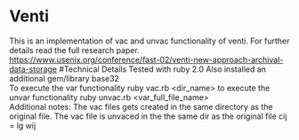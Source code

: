 # Venti
This is an implementation of vac and unvac functionality of venti. For further details read the full research paper. https://www.usenix.org/conference/fast-02/venti-new-approach-archival-data-storage 
#Technical Details
Tested with ruby 2.0 
Also installed an additional gem/library base32  
To execute the var functionality 
ruby vac.rb <dir_name> <filename> 
to execute the unvar functionality 
ruby unvac.rb <var_full_file_name>  
Additional notes: The vac files gets created in the same directory as the original file.
The vac file is unvaced in the the same dir as the original file
cij = lg wij
